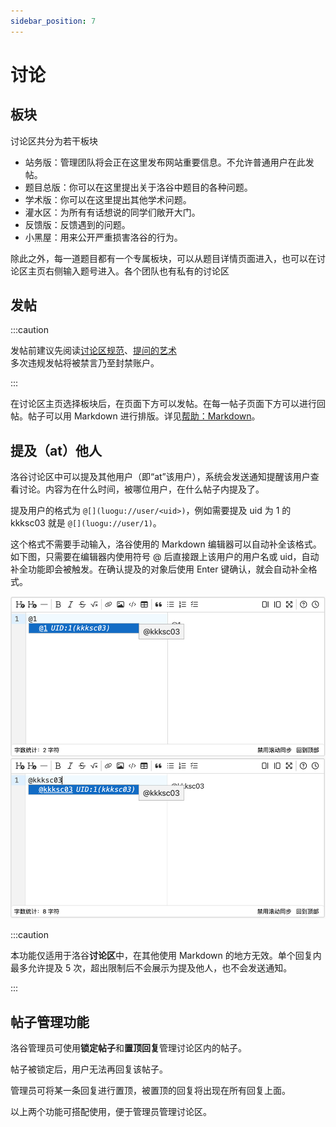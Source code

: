 ```yaml
---
sidebar_position: 7
---
```


# 讨论

## 板块

讨论区共分为若干板块

- 站务版：管理团队将会正在这里发布网站重要信息。不允许普通用户在此发帖。
- 题目总版：你可以在这里提出关于洛谷中题目的各种问题。
- 学术版：你可以在这里提出其他学术问题。
- 灌水区：为所有有话想说的同学们敞开大门。
- 反馈版：反馈遇到的问题。
- 小黑屋：用来公开严重损害洛谷的行为。

除此之外，每一道题目都有一个专属板块，可以从题目详情页面进入，也可以在讨论区主页右侧输入题号进入。各个团队也有私有的讨论区

## 发帖

:::caution

发帖前建议先阅读[讨论区规范](https://www.luogu.com.cn/discuss/152590)、[提问的艺术](https://studyingfather.blog.luogu.org/how-to-ask-questions-the-smart-way-luogu-edition)  
多次违规发帖将被禁言乃至封禁账户。

:::

在讨论区主页选择板块后，在页面下方可以发帖。在每一帖子页面下方可以进行回帖。帖子可以用 Markdown 进行排版。详见[帮助：Markdown](../../rules/academic/handbook/markdown.md)。

## 提及（at）他人

洛谷讨论区中可以提及其他用户（即“at”该用户），系统会发送通知提醒该用户查看讨论。内容为在什么时间，被哪位用户，在什么帖子内提及了。

提及用户的格式为 `@[](luogu://user/<uid>)`，例如需要提及 uid 为 1 的 kkksc03 就是 `@[](luogu://user/1)`。

这个格式不需要手动输入，洛谷使用的 Markdown 编辑器可以自动补全该格式。如下图，只需要在编辑器内使用符号 @ 后直接跟上该用户的用户名或 uid，自动补全功能即会被触发。在确认提及的对象后使用 Enter 键确认，就会自动补全格式。

![在编辑器内提及他人](_image/mention-editor.png)

:::caution

本功能仅适用于洛谷**讨论区**中，在其他使用 Markdown 的地方无效。单个回复内最多允许提及 5 次，超出限制后不会展示为提及他人，也不会发送通知。

:::

## 帖子管理功能

洛谷管理员可使用**锁定帖子**和**置顶回复**管理讨论区内的帖子。  

帖子被锁定后，用户无法再回复该帖子。  

管理员可将某一条回复进行置顶，被置顶的回复将出现在所有回复上面。

以上两个功能可搭配使用，便于管理员管理讨论区。

